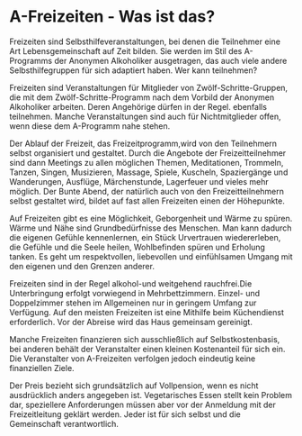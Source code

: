 # A-Freizeiten - Was ist das?


Freizeiten sind Selbsthilfeveranstaltungen, bei denen die Teilnehmer eine Art
Lebensgemeinschaft auf Zeit bilden.
Sie werden im Stil des A-Programms der Anonymen Alkoholiker ausgetragen, das
auch viele andere Selbsthilfegruppen für sich adaptiert haben.
Wer kann teilnehmen?

Freizeiten sind Veranstaltungen für Mitglieder von Zwölf-Schritte-Gruppen,
die mit dem Zwölf-Schritte-Programm nach dem Vorbild der Anonymen Alkoholiker
arbeiten. Deren Angehörige dürfen in der Regel. ebenfalls teilnehmen.
Manche Veranstaltungen sind auch für Nichtmitglieder offen, wenn diese dem
A-Programm nahe stehen.

Der Ablauf der Freizeit, das Freizeitprogramm,wird von den Teilnehmern selbst
organisiert und gestaltet. Durch die Angebote der Freizeitteilnehmer sind dann
Meetings zu allen möglichen Themen, Meditationen, Trommeln, Tanzen, Singen,
Musizieren, Massage, Spiele, Kuscheln, Spaziergänge und Wanderungen, Ausflüge,
Märchenstunde, Lagerfeuer und vieles mehr möglich. Der Bunte Abend, der
natürlich auch von den Freizeitteilnehmern selbst gestaltet wird, bildet auf
fast allen Freizeiten einen der Höhepunkte.

Auf Freizeiten gibt es eine Möglichkeit, Geborgenheit und Wärme zu spüren.
Wärme und Nähe sind Grundbedürfnisse des Menschen. Man kann dadurch die eigenen
Gefühle kennenlernen, ein Stück Urvertrauen wiedererleben, die Gefühle und die
Seele heilen, Wohlbefinden spüren und Erholung tanken.
Es geht um respektvollen, liebevollen und einfühlsamen Umgang mit den eigenen
und den Grenzen anderer.

Freizeiten sind in der Regel alkohol-und weitgehend rauchfrei.Die Unterbringung
erfolgt vorwiegend in Mehrbettzimmern. Einzel- und Doppelzimmer stehen im
Allgemeinen nur in geringem Umfang zur Verfügung. Auf den meisten Freizeiten
ist eine Mithilfe beim Küchendienst erforderlich. Vor der Abreise wird das
Haus gemeinsam gereinigt.

Manche Freizeiten finanzieren sich ausschließlich auf Selbstkostenbasis, bei
anderen behält der Veranstalter einen kleinen Kostenanteil für sich ein.
Die Veranstalter von A-Freizeiten verfolgen jedoch eindeutig keine finanziellen
Ziele.

Der Preis bezieht sich grundsätzlich auf Vollpension, wenn es nicht ausdrücklich
anders angegeben ist. Vegetarisches Essen stellt kein Problem dar, speziellere
Anforderungen müssen aber vor der Anmeldung mit der Freizeitleitung geklärt
werden.
Jeder ist für sich selbst und die Gemeinschaft verantwortlich.
